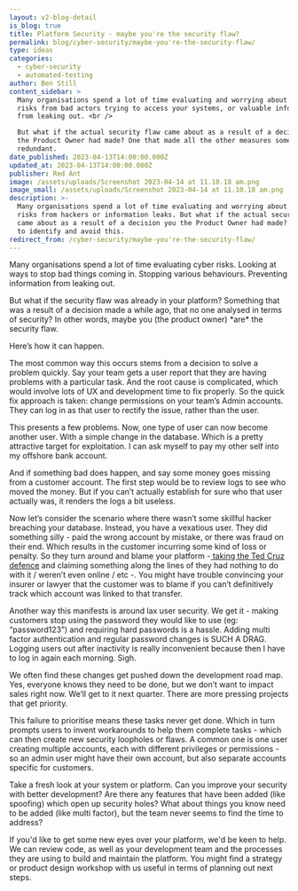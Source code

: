 ```yaml
---
layout: v2-blog-detail
is_blog: true
title: Platform Security - maybe you're the security flaw?
permalink: blog/cyber-security/maybe-you're-the-security-flaw/
type: ideas
categories:
  - cyber-security
  - automated-testing
author: Ben Still
content_sidebar: >
  Many organisations spend a lot of time evaluating and worrying about cyber
  risks from bad actors trying to access your systems, or valuable information
  from leaking out. <br />

  But what if the actual security flaw came about as a result of a decision you
  the Product Owner had made? One that made all the other measures somewhat
  redundant.
date_published: 2023-04-13T14:00:00.000Z
updated_at: 2023-04-13T14:00:00.000Z
publisher: Red Ant
image: /assets/uploads/Screenshot 2023-04-14 at 11.10.18 am.png
image_small: /assets/uploads/Screenshot 2023-04-14 at 11.10.18 am.png
description: >-
  Many organisations spend a lot of time evaluating and worrying about cyber
  risks from hackers or information leaks. But what if the actual security flaw
  came about as a result of a decision you the Product Owner had made? Some tips
  to identify and avoid this.
redirect_from: /cyber-security/maybe-you're-the-security-flaw/
---
```


Many organisations spend a lot of time evaluating cyber risks. Looking at ways to stop bad things coming in. Stopping various behaviours. Preventing information from leaking out.

But what if the security flaw was already in your platform? Something that was a result of a decision made a while ago, that no one analysed in terms of security? In other words, maybe you (the product owner) \*are\* the security flaw.

Here’s how it can happen. 

The most common way this occurs stems from a decision to solve a problem quickly. Say your team gets a user report that they are having problems with a particular task. And the root cause is complicated, which would involve lots of UX and development time to fix properly. So the quick fix approach is taken: change permissions on your team’s Admin accounts. They can log in as that user to rectify the issue, rather than the user.

This presents a few problems. Now, one type of user can now become another user. With a simple change in the database. Which is a pretty attractive target for exploitation. I can ask myself to pay my other self into my offshore bank account.

And if something bad does happen, and say some money goes missing from a customer account. The first step would be to review logs to see who moved the money. But if you can’t actually establish for sure who that user actually was, it renders the logs a bit useless.

Now let’s consider the scenario where there wasn’t some skillful hacker breaching your database. Instead, you have a vexatious user. They did something silly - paid the wrong account by mistake, or there was fraud on their end. Which results in the customer incurring some kind of loss or penalty. So they turn around and blame your platform -[ taking the Ted Cruz defence](https://www.abc.net.au/news/2017-09-12/ted-cruz-appears-to-like-porn-video-on-twitter/8901566) and claiming something along the lines of they had nothing to do with it / weren’t even online / etc -. You might have trouble convincing your insurer or lawyer that the customer was to blame if you can’t definitively track which account was linked to that transfer.

Another way this manifests is around lax user security. We get it - making customers stop using the password they would like to use (eg: “password123”) and requiring hard passwords is a hassle. Adding multi factor authentication and regular password changes is SUCH A DRAG. Logging users out after inactivity is really inconvenient because then I have to log in again each morning. Sigh.

We often find these changes get pushed down the development road map. Yes, everyone knows they need to be done, but we don’t want to impact sales right now. We’ll get to it next quarter. There are more pressing projects that get priority.

This failure to prioritise means these tasks never get done. Which in turn prompts users to invent workarounds to help them complete tasks - which can then create new security loopholes or flaws. A common one is one user creating multiple accounts, each with different privileges or permissions - so an admin user might have their own account, but also separate accounts specific for customers.

Take a fresh look at your system or platform. Can you improve your security with better development? Are there any features that have been added (like spoofing) which open up security holes? What about things you know need to be added (like multi factor), but the team never seems to find the time to address?

If you'd like to get some new eyes over your platform, we'd be keen to help. We can review code, as well as your development team and the processes they are using to build and maintain the platform. You might find a strategy or product design workshop with us useful in terms of planning out next steps.
